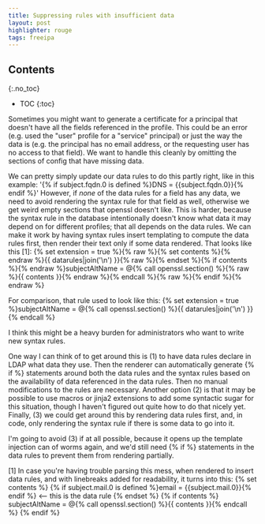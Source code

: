 ```yaml
---
title: Suppressing rules with insufficient data
layout: post
highlighter: rouge
tags: freeipa
---
```


## Contents
{:.no_toc}
* TOC
{:toc}

Sometimes you might want to generate a certificate for a principal that doesn't have all the fields referenced in the profile. This could be an error (e.g. used the "user" profile for a "service" principal) or just the way the data is (e.g. the principal has no email address, or the requesting user has no access to that field). We want to handle this cleanly by omitting the sections of config that have missing data.

We can pretty simply update our data rules to do this partly right, like in this example:
'{% if subject.fqdn.0 is defined %}DNS = {{subject.fqdn.0}}{% endif %}'
However, if *none* of the data rules for a field has any data, we need to avoid rendering the syntax rule for that field as well, otherwise we get weird empty sections that openssl doesn't like. This is harder, because the syntax rule in the database intentionally doesn't know what data it may depend on for different profiles; that all depends on the data rules. We can make it work by having syntax rules insert templating to compute the data rules first, then render their text only if some data rendered. That looks like this [1]:
{% set extension = true %}{% raw %}{% set contents %}{% endraw %}{{ datarules|join(\'\\n\') }}{% raw %}{% endset %}{% if contents %}{% endraw %}subjectAltName = @{% call openssl.section() %}{% raw %}{{ contents }}{% endraw %}{% endcall %}{% raw %}{% endif %}{% endraw %}

For comparison, that rule used to look like this:
{% set extension = true %}subjectAltName = @{% call openssl.section() %}{{ datarules|join(\'\\n\') }}{% endcall %}

I think this might be a heavy burden for administrators who want to write new syntax rules.

One way I can think of to get around this is (1) to have data rules declare in LDAP what data they use. Then the renderer can automatically generate {% if %} statements around both the data rules and the syntax rules based on the availability of data referenced in the data rules. Then no manual modifications to the rules are necessary. Another option (2) is that it may be possible to use macros or jinja2 extensions to add some syntactic sugar for this situation, though I haven't figured out quite how to do that nicely yet. Finally, (3) we could get around this by rendering data rules first, and, in code, only rendering the syntax rule if there is some data to go into it.

I'm going to avoid (3) if at all possible, because it opens up the template injection can of worms again, and we'd still need {% if %} statements in the data rules to prevent them from rendering partially.

[1] In case you're having trouble parsing this mess, when rendered to insert data rules, and with linebreaks added for readability, it turns into this:
{% set contents %}
    {% if subject.mail.0 is defined %}email = {{subject.mail.0}}{% endif %} <-- this is the data rule
{% endset %}
{% if contents %}
    subjectAltName = @{% call openssl.section() %}{{ contents }}{% endcall %}
{% endif %}
